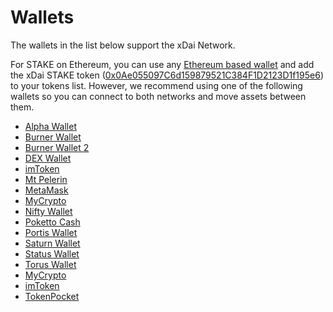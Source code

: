 # Wallets

The wallets in the list below support the xDai Network. 

For STAKE on Ethereum, you can use any [Ethereum based wallet](https://ethereum.org/en/wallets/) and add the xDai STAKE token \([0x0Ae055097C6d159879521C384F1D2123D1f195e6](https://etherscan.io/token/0x0Ae055097C6d159879521C384F1D2123D1f195e6)\) to your tokens list. However, we recommend using one of the following wallets so you can connect to both networks and move assets between them.

* [Alpha Wallet](alpha-wallet/)
* [Burner Wallet](burner-wallet/)
* [Burner Wallet 2](burner-wallet-2.md)
* [DEX Wallet](dex-wallet.md)
* [imToken](imtoken.md)
* [Mt Pelerin](mt-pelerin.md)
* [MetaMask](metamask/)
* [MyCrypto](mycrypto.md)
* [Nifty Wallet](nifty-wallet.md)
* [Poketto Cash](poketto.md)
* [Portis Wallet](portis-wallet.md)
* [Saturn Wallet](saturn-wallet.md)
* [Status Wallet](status-wallet.md)
* [Torus Wallet](https://toruswallet.io/)
* [MyCrypto](https://mycrypto.com/)
* [imToken](https://token.im/)
* [TokenPocket](https://www.tokenpocket.pro/)

